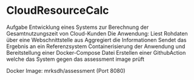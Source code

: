 # CloudResourceCalc
Aufgabe
Entwicklung eines Systems zur Berechnung der Gesamtnutzungszeit von Cloud-Kunden
Die Anwendung:
Liest Rohdaten über eine Webschnittstelle aus
Aggregiert die Informationen
Sendet das Ergebnis an ein Referenzsystem
Containerisierung der Anwendung und Bereitstellung einer Docker-Compose Datei
Erstellen einer GithubAction welche das System gegen das assessment image prüft

Docker Image: mrksdh/assessment
(Port 8080)
